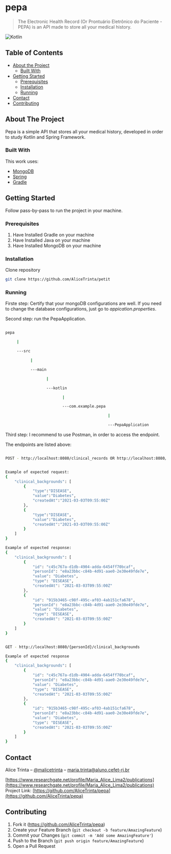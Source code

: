 # pepa
> The Electronic Health Record (Or Prontuário Eletrônico do Paciente - PEPA) is an API made to store all your medical history.

![Kotlin](https://img.shields.io/badge/kotlin-%230095D5.svg?style=for-the-badge&logo=kotlin&logoColor=white)

<!-- TABLE OF CONTENTS -->
## Table of Contents

* [About the Project](#about-the-project)
    * [Built With](#built-with)
* [Getting Started](#getting-started)
    * [Prerequisites](#prerequisites)
    * [Installation](#installation)
    * [Running](#Running)
* [Contact](#contact)
* [Contributing](#contributing)



<!-- ABOUT THE PROJECT -->
## About The Project
Pepa is a simple API that stores all your medical history, developed in order to study Kotlin and Spring Framework.

### Built With
This work uses:
* [MongoDB](https://www.mongodb.com/golang)
* [Spring](https://docs.spring.io/spring-framework/docs/current/reference/html/)
* [Gradle](https://gradle.org/)


<!-- GETTING STARTED -->
## Getting Started

Follow pass-by-pass to run the project in your machine.

### Prerequisites

1. Have Installed Gradle on your machine
2. Have Installed Java on your machine
3. Have Installed MongoDB on your machine

### Installation

Clone repository
```sh
git clone https://github.com/AliceTrinta/petit
```

### Running

Firste step: Certify that your mongoDB configurations are well. If you need to change the database configurations, just go to *appication.properties*.


Second step: run the PepaApplication.

```sh

pepa

     |

     ---src

           |

           ---main

                  |

                  ---kotlin

                         |

                         ---com.example.pepa

                                             |

                                             ---PepaApplication

```

Third step: I recommend to use Postman, in order to access the endpoint.


The endpoints are listed above:

```sh

POST - http://localhost:8080/clinical_records OR http://localhost:8080/{personId}/clinical_records


Example of expected request:
{
    "clinical_backgrounds": [
        {
            "type":"DISEASE",
            "value":"Diabetes",
            "createdAt":"2021-03-03T09:55:00Z"
        },
        {
            "type":"DISEASE",
            "value":"Diabetes",
            "createdAt":"2021-03-03T09:55:00Z"
        }
    ]
}

Example of expected response:
{
    "clinical_backgrounds": [
        {
            "id": "c45c767a-d1db-4904-adda-6454ff70bcaf",
            "personId": "e8a23bbc-c84b-4d91-aae0-2e30e49fde7e",
            "value": "Diabetes",
            "type": "DISEASE",
            "createdAt": "2021-03-03T09:55:00Z"
        },
        {
            "id": "915b3465-c98f-495c-af03-4ab151cfa678",
            "personId": "e8a23bbc-c84b-4d91-aae0-2e30e49fde7e",
            "value": "Diabetes",
            "type": "DISEASE",
            "createdAt": "2021-03-03T09:55:00Z"
        }
    ]
}


```

```sh

GET - http://localhost:8080/{personId}/clinical_backgrounds

Example of expected response
{
    "clinical_backgrounds": [
        {
            "id": "c45c767a-d1db-4904-adda-6454ff70bcaf",
            "personId": "e8a23bbc-c84b-4d91-aae0-2e30e49fde7e",
            "value": "Diabetes",
            "type": "DISEASE",
            "createdAt": "2021-03-03T09:55:00Z"
        },
        {
            "id": "915b3465-c98f-495c-af03-4ab151cfa678",
            "personId": "e8a23bbc-c84b-4d91-aae0-2e30e49fde7e",
            "value": "Diabetes",
            "type": "DISEASE",
            "createdAt": "2021-03-03T09:55:00Z"
        }
    ]
}

```

<!-- CONTACT -->
## Contact

Alice Trinta – [@malicetrinta](https://www.instagram.com/malicetrinta/) – maria.trinta@aluno.cefet-rj.br

[https://www.researchgate.net/profile/Maria_Alice_Lima2/publications](https://www.researchgate.net/profile/Maria_Alice_Lima2/publications)
Project Link: [https://github.com/AliceTrinta/pepa](https://github.com/AliceTrinta/pepa)



<!-- CONTRIBUTING -->
## Contributing

1. Fork it (<https://github.com/AliceTrinta/pepa>)
2. Create your Feature Branch (`git checkout -b feature/AmazingFeature`)
3. Commit your Changes (`git commit -m 'Add some AmazingFeature'`)
4. Push to the Branch (`git push origin feature/AmazingFeature`)
5. Open a Pull Request
